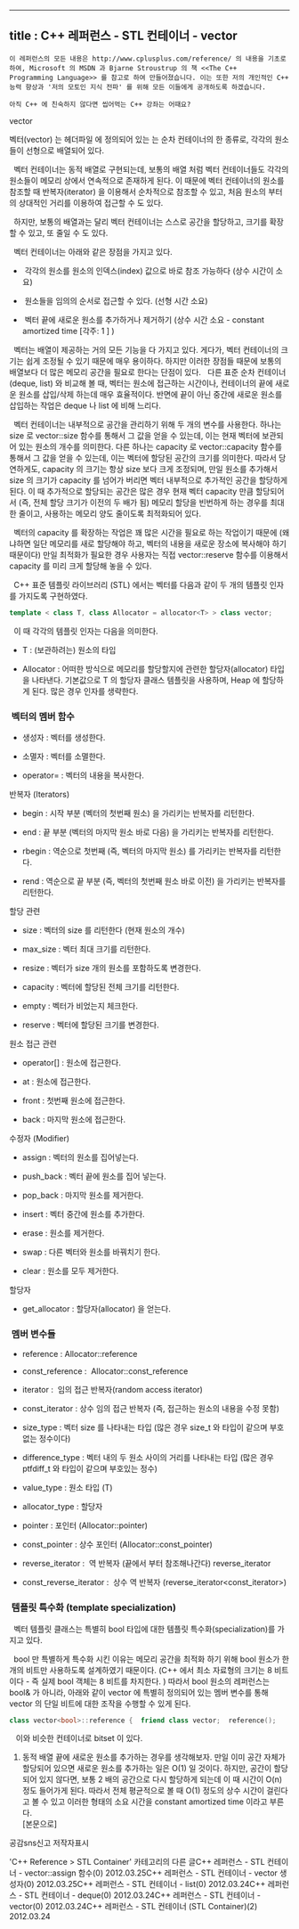 ----------------
title : C++ 레퍼런스 - STL 컨테이너 - vector
--------------



```warning
이 레퍼런스의 모든 내용은 http://www.cplusplus.com/reference/ 의 내용을 기초로 하여, Microsoft 의 MSDN 과 Bjarne Stroustrup 의 책 <<The C++ 
Programming Language>> 를 참고로 하여 만들어졌습니다. 이는 또한 저의 개인적인 C++ 능력 향상과 '저의 모토인 지식 전파' 를 위해 모든 이들에게 공개하도록 하겠습니다.
```

```info
아직 C++ 에 친숙하지 않다면 씹어먹는 C++ 강좌는 어때요?
```

vector




벡터(vector) 는 헤더파일 <vector> 에 정의되어 있는 는 순차 컨테이너의 한 종류로, 각각의 원소들이 선형으로 배열되어 있다.

  벡터 컨테이너는 동적 배열로 구현되는데, 보통의 배열 처럼 벡터 컨테이너들도 각각의 원소들이 메모리 상에서 연속적으로 존재하게 된다. 이 때문에 벡터 컨테이너의 원소를 참조할 때 반복자(iterator) 을 이용해서 순차적으로 참조할 수 있고, 처음 원소의 부터의 상대적인 거리를 이용하여 접근할 수 도 있다. 

  하지만, 보통의 배열과는 달리 벡터 컨테이너는 스스로 공간을 할당하고, 크기를 확장할 수 있고, 또 줄일 수 도 있다. 

  벡터 컨테이너는 아래와 같은 장점을 가지고 있다. 


*  각각의 원소를 원소의 인덱스(index) 값으로 바로 참조 가능하다 (상수 시간이 소요)

*  원소들을 임의의 순서로 접근할 수 있다. (선형 시간 소요)

*  벡터 끝에 새로운 원소를 추가하거나 제거하기 (상수 시간 소요 - constant amortized time
[각주:
1
]
)






  벡터는 배열이 제공하는 거의 모든 기능을 다 가지고 있다. 게다가, 벡터 컨테이너의 크기는 쉽게 조정될 수 있기 때문에 매우 용이하다. 하지만 이러한 장점들 때문에 보통의 배열보다 더 많은 메모리 공간을 필요로 한다는 단점이 있다. 
  다른 표준 순차 컨테이너 (deque, list) 와 비교해 볼 때, 벡터는 원소에 접근하는 시간이나, 컨테이너의 끝에 새로운 원소를 삽입/삭제 하는데 매우 효율적이다. 반면에 끝이 아닌 중간에 새로운 원소를 삽입하는 작업은 deque 나 list 에 비해 느리다. 

  벡터 컨테이너는 내부적으로 공간을 관리하기 위해 두 개의 변수를 사용한다. 하나는 size 로 vector::size 함수를 통해서 그 값을 얻을 수 있는데, 이는 현재 벡터에 보관되어 있는 원소의 개수를 의미한다. 다른 하나는 capacity 로 vector::capacity 함수를 통해서 그 값을 얻을 수 있는데, 이는 벡터에 할당된 공간의 크기를 의미한다. 따라서 당연하게도, capacity 의 크기는 항상 size 보다 크게 조정되며, 만일 원소를 추가해서 size 의 크기가 capacity 를 넘어가 버리면 벡터 내부적으로 추가적인 공간을 할당하게 된다. 이 때 추가적으로 할당되는 공간은 많은 경우 현재 벡터 capacity 만큼 할당되어서 (즉, 전체 할당 크기가 이전의 두 배가 됨) 메모리 할당을 빈번하게 하는 경우를 최대한 줄이고, 사용하는 메모리 양도 줄이도록 최적화되어 있다.

  벡터의 capacity 를 확장하는 작업은 꽤 많은 시간을 필요로 하는 작업이기 때문에 (왜냐하면 일단 메모리를 새로 할당해야 하고, 벡터의 내용을 새로운 장소에 복사해야 하기 때문이다) 만일 최적화가 필요한 경우 사용자는 직접 vector::reserve 함수를 이용해서 capacity 를 미리 크게 할당해 놓을 수 있다.   

  C++ 표준 템플릿 라이브러리 (STL) 에서는 벡터를 다음과 같이 두 개의 템플릿 인자를 가지도록 구현하였다.

```cpp
template < class T, class Allocator = allocator<T> > class vector;
```


  이 때 각각의 템플릿 인자는 다음을 의미한다.

* T : (보관하려는) 원소의 타입

* Allocator : 어떠한 방식으로 메모리를 할당할지에 관련한 할당자(allocator) 타입을 나타낸다. 기본값으로 T 의 할당자 클래스 템플릿을 사용하며, Heap 에 할당하게 된다. 많은 경우 인자를 생략한다. 





###  벡터의 멤버 함수



* 생성자
 : 벡터를 생성한다.

* 소멸자 : 벡터를 소멸한다. 

* operator= : 벡터의 내용을 복사한다. 




반복자 (Iterators)


* begin : 시작 부분 (벡터의 첫번째 원소) 을 가리키는 반복자를 리턴한다. 



* end : 끝 부분 (벡터의 마지막 원소 바로 다음) 을 가리키는 반복자를 리턴한다. 

* rbegin : 역순으로 첫번째 (즉, 벡터의 마지막 원소) 를 가리키는 반복자를 리턴한다. 

* rend : 역순으로 끝 부분 (즉, 벡터의 첫번째 원소 바로 이전) 을 가리키는 반복자를 리턴한다. 




할당 관련


* size : 벡터의 size 를 리턴한다 (현재 원소의 개수)

* max_size : 벡터 최대 크기를 리턴한다.

* resize : 벡터가 size 개의 원소를 포함하도록 변경한다.

* capacity : 벡터에 할당된 전체 크기를 리턴한다. 

* empty : 벡터가 비었는지 체크한다. 

* reserve : 벡터에 할당된 크기를 변경한다.




원소 접근 관련


* operator[] : 원소에 접근한다.

* at : 원소에 접근한다. 

* front : 첫번째 원소에 접근한다.

* back : 마지막 원소에 접근한다. 




수정자 (Modifier)


* assign
 : 벡터의 원소를 집어넣는다. 

* push_back
 : 벡터 끝에 원소를 집어 넣는다.

* pop_back : 마지막 원소를 제거한다. 

* insert
 : 벡터 중간에 원소를 추가한다. 

* erase : 원소를 제거한다.

* swap : 다른 벡터와 원소를 바꿔치기 한다. 



* clear : 원소를 모두 제거한다. 




할당자


* get_allocator : 할당자(allocator) 을 얻는다.





###  멤버 변수들





* reference : Allocator::reference


* const_reference :  Allocator::const_reference


* iterator :  임의 접근 반복자(random access iterator)



* const_iterator : 상수 임의 접근 반복자 (즉, 접근하는 원소의 내용을 수정 못함)



* size_type : 벡터 size 를 나타내는 타입 (많은 경우 size_t 와 타입이 같으며 부호없는 정수이다)



* difference_type : 벡터 내의 두 원소 사이의 거리를 나타내는 타입 (많은 경우 ptfdiff_t 와 타입이 같으며 부호있는 정수) 





* value_type : 원소 타입 (T)

* allocator_type : 할당자

* pointer : 포인터 (Allocator::pointer)

* const_pointer : 상수 포인터 (Allocator::const_pointer)

* reverse_iterator :  역 반복자 (끝에서 부터 참조해나간다) reverse_iterator<iterator>

* const_reverse_iterator :  상수 역 반복자 (reverse_iterator<const_iterator>)






###  템플릿 특수화 (template specialization)





  벡터 템플릿 클래스는 특별히 bool 타입에 대한 템플릿 특수화(specialization)를 가지고 있다.

  bool 만 특별하게 특수화 시킨 이유는 메모리 공간을 최적화 하기 위해 bool 원소가 한 개의 비트만 사용하도록 설계하였기 때문이다. (C++ 에서 최소 자료형의 크기는 8 비트 이다 - 즉 실제 bool 객체는 8 비트를 차지한다. ) 따라서 bool 원소의 레퍼런스는 bool& 가 아니라, 아래와 같이 vector<bool> 에 특별히 정의되어 있는 멤버 변수를 통해 vector<bool> 의 단일 비트에 대한 조작을 수행할 수 있게 된다.


```cpp
class vector<bool>::reference {  friend class vector;  reference();                                 // public 생성자가 아니다public:  ~reference();  operator bool () const;                      // bool 로 캐스팅 한다.   reference& operator= ( const bool x );       // bool 을 대입  reference& operator= ( const reference& x );  // 비트로 대입  void flip();                                 // 비트값 반전 (0 -> 1, 1 -> 0)}
```


   이와 비슷한 컨테이너로 bitset 이 있다.




1. 동적 배열 끝에 새로운 원소를 추가하는 경우를 생각해보자. 만일 이미 공간 자체가 할당되어 있으면 새로운 원소를 추가하는 일은 O(1) 일 것이다. 하지만, 공간이 할당되어 있지 않다면, 보통 2 배의 공간으로 다시 할당하게 되는데 이 때 시간이 O(n) 정도 들어가게 된다. 따라서 전체 평균적으로 볼 때 O(1) 정도의 상수 시간이 걸린다고 볼 수 있고 이러한 형태의 소요 시간을 constant amortized time 이라고 부른다.  
[본문으로]




공감sns신고
저작자표시

'C++ Reference > STL Container' 카테고리의 다른 글C++ 레퍼런스 - STL 컨테이너 - vector::assign 함수(0)
2012.03.25C++ 레퍼런스 - STL 컨테이너 - vector 생성자(0)
2012.03.25C++ 레퍼런스 - STL 컨테이너 - list(0)
2012.03.24C++ 레퍼런스 - STL 컨테이너 - deque(0)
2012.03.24C++ 레퍼런스 - STL 컨테이너 - vector(0)
2012.03.24C++ 레퍼런스 - STL 컨테이너 (STL Container)(2)
2012.03.24

